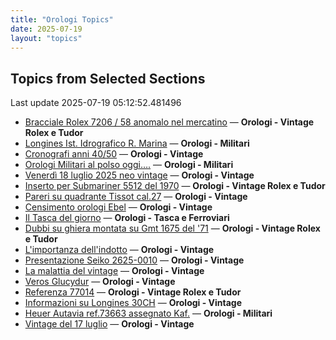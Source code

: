 ```yaml
---
title: "Orologi Topics"
date: 2025-07-19
layout: "topics"
---
```


## Topics from Selected Sections

Last update 2025-07-19 05:12:52.481496

- [Bracciale Rolex 7206 /  58 anomalo nel mercatino](https://orologi.forumfree.it/?t=80763085) — **Orologi - Vintage Rolex e Tudor**
- [Longines Ist. Idrografico R. Marina](https://orologi.forumfree.it/?t=80763716) — **Orologi - Militari**
- [Cronografi anni 40/50](https://orologi.forumfree.it/?t=80740948) — **Orologi - Vintage**
- [Orologi Militari al polso oggi….](https://orologi.forumfree.it/?t=80440118) — **Orologi - Militari**
- [Venerdì 18 luglio 2025 neo vintage](https://orologi.forumfree.it/?t=80764079) — **Orologi - Vintage**
- [Inserto per Submariner 5512 del 1970](https://orologi.forumfree.it/?t=80763614) — **Orologi - Vintage Rolex e Tudor**
- [Pareri su quadrante Tissot cal.27](https://orologi.forumfree.it/?t=79579720) — **Orologi - Vintage**
- [Censimento orologi Ebel](https://orologi.forumfree.it/?t=58592137) — **Orologi - Vintage**
- [Il Tasca del giorno](https://orologi.forumfree.it/?t=80702163) — **Orologi - Tasca e Ferroviari**
- [Dubbi su ghiera montata su Gmt 1675 del '71](https://orologi.forumfree.it/?t=80763604) — **Orologi - Vintage Rolex e Tudor**
- [L'importanza dell'indotto](https://orologi.forumfree.it/?t=80692246) — **Orologi - Vintage**
- [Presentazione Seiko 2625-0010](https://orologi.forumfree.it/?t=80764976) — **Orologi - Vintage**
- [La malattia del vintage](https://orologi.forumfree.it/?t=80762254) — **Orologi - Vintage**
- [Veros Glucydur](https://orologi.forumfree.it/?t=80763849) — **Orologi - Vintage**
- [Referenza 77014](https://orologi.forumfree.it/?t=80763879) — **Orologi - Vintage Rolex e Tudor**
- [Informazioni su Longines 30CH](https://orologi.forumfree.it/?t=80104160) — **Orologi - Vintage**
- [Heuer Autavia ref.73663 assegnato Kaf.](https://orologi.forumfree.it/?t=80760749) — **Orologi - Militari**
- [Vintage del 17 luglio](https://orologi.forumfree.it/?t=80762870) — **Orologi - Vintage**
